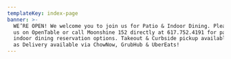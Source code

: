 ```yaml
---
templateKey: index-page
banner: >-
  WE’RE OPEN! We welcome you to join us for Patio & Indoor Dining. Please find
  us on OpenTable or call Moonshine 152 directly at 617.752.4191 for patio &
  indoor dining reservation options. Takeout & Curbside pickup available as well
  as Delivery available via ChowNow, GrubHub & UberEats!
---
```


